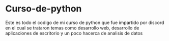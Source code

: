 # Curso-de-python
Este es todo el codigo de mi curso de python que fue impartido por discord en el cual se trataron temas como desarrollo web, desarrollo de aplicaciones de escritorio y un poco hacerca de analisis de datos
